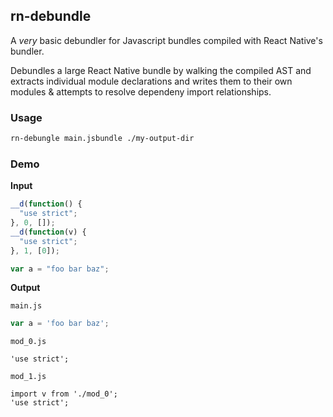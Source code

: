 ## rn-debundle

A _very_ basic debundler for Javascript bundles compiled with React Native's bundler. 

Debundles a large React Native bundle by walking the compiled AST and extracts individual module declarations and 
writes them to their own modules & attempts to resolve dependeny import relationships.

### Usage

```sh
rn-debungle main.jsbundle ./my-output-dir
```

### Demo
 
**Input**
```js
__d(function() {
  "use strict";
}, 0, []);
__d(function(v) {
  "use strict";
}, 1, [0]);

var a = "foo bar baz";
```

**Output**

`main.js`
```js
var a = 'foo bar baz';
```

`mod_0.js`
```
'use strict';
```

`mod_1.js`
```
import v from './mod_0';
'use strict';
```



